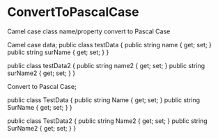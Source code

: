 # ConvertToPascalCase
Camel case class name/property convert to Pascal Case

Camel case data;
public class testData
{
   public string name { get; set; }
   public string surName { get; set; }
}

public class testData2
{
   public string name2 { get; set; }
   public string surName2 { get; set; }
}

Convert to Pascal Case;

public class TestData
{
   public string Name { get; set; }
   public string SurName { get; set; }
}

public class TestData2
{
   public string Name2 { get; set; }
   public string SurName2 { get; set; }
}
